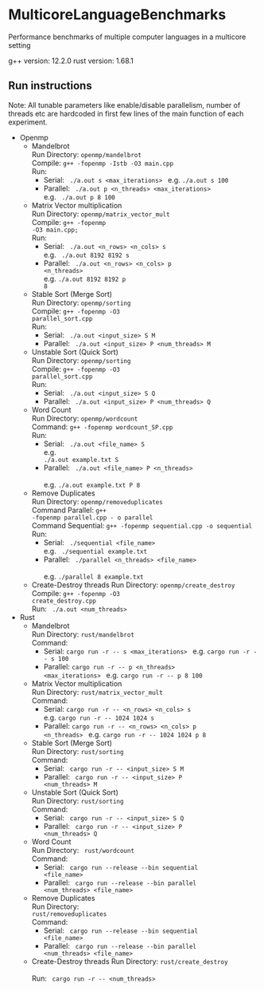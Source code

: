 # MulticoreLanguageBenchmarks
Performance benchmarks of multiple computer languages in a multicore setting

g++ version: 12.2.0
rust version: 1.68.1

## Run instructions
Note: All tunable parameters like enable/disable parallelism, number of threads etc are hardcoded in first few lines of the main function of each experiment.
- Openmp
  - Mandelbrot </br>
    Run Directory: <code>openmp/mandelbrot</code> </br>
    Compile: <code>g++ -fopenmp -Istb -O3 main.cpp </code> </br>
    Run:
    - Serial: <code> ./a.out s <max_iterations> </code>
      e.g. <code>./a.out s 100</code>
    - Parallel: <code> ./a.out p <n_threads> <max_iterations> </code>
      e.g. <code> ./a.out p 8 100 </code>
  - Matrix Vector multiplication  </br>
    Run Directory: <code>openmp/matrix_vector_mult</code> </br>
    Compile: <code>g++ -fopenmp -O3 main.cpp; </code> </br>
    Run: 
    - Serial: <code> ./a.out <n_rows> <n_cols> s </code> </br>
      e.g. <code> ./a.out 8192 8192 s </code>
    - Parallel: <code> ./a.out <n_rows> <n_cols> p <n_threads> </code> </br>
      e.g. <code>./a.out 8192 8192 p 8</code>
  - Stable Sort (Merge Sort) </br>
    Run Directory: <code>openmp/sorting</code> </br>
    Compile: <code>g++ -fopenmp -O3 parallel_sort.cpp </code> </br>
    Run:
    - Serial: <code> ./a.out <input_size> S M </code>
    - Parallel: <code> ./a.out <input_size> P <num_threads> M </code>
  - Unstable Sort (Quick Sort)  </br>
    Run Directory: <code>openmp/sorting</code> </br>
    Compile: <code>g++ -fopenmp -O3 parallel_sort.cpp </code> </br>
    Run:
      - Serial: <code> ./a.out <input_size> S Q </code>
      - Parallel: <code> ./a.out <input_size> P <num_threads> Q </code>
  - Word Count </br>
    Run Directory: <code>openmp/wordcount</code> </br>
    Command: <code>g++ -fopenmp wordcount_SP.cpp </code> </br>
    Run: 
    - Serial: <code> ./a.out <file_name> S </code> </br>
      e.g. <code> ./a.out example.txt S </code>
    - Parallel: <code> ./a.out <file_name> P <n_threads> </code> </br>
      e.g. <code>./a.out example.txt P 8</code>
  - Remove Duplicates </br>
    Run Directory: <code>openmp/removeduplicates</code> </br>
    Command Parallel: <code>g++ -fopenmp parallel.cpp - o parallel </code> </br>
    Command Sequential: <code>g++ -fopenmp sequential.cpp -o sequential </code> </br>
    Run: 
    - Serial: <code> ./sequential <file_name> </code> </br>
      e.g. <code> ./sequential example.txt </code>
    - Parallel: <code> ./parallel <n_threads> <file_name> </code> </br>
      e.g. <code>./parallel 8 example.txt </code>
  - Create-Destroy threads
    Run Directory: <code>openmp/create_destroy</code> </br>
    Compile: <code>g++ -fopenmp -O3 create_destroy.cpp </code> </br>
    Run: <code> ./a.out <num_threads> </code>
- Rust
  - Mandelbrot </br>
    Run Directory: <code>rust/mandelbrot</code> </br>
    Command: 
    - Serial: <code>cargo run -r -- s <max_iterations> </code>
      e.g. <code>cargo run -r -- s 100 </code>
    - Parallel: <code>cargo run -r -- p <n_threads> <max_iterations> </code>
      e.g. <code>cargo run -r -- p 8 100 </code>
  - Matrix Vector multiplication </br>
    Run Directory: <code>rust/matrix_vector_mult</code> </br>
    Command:
    - Serial: <code>cargo run -r -- <n_rows> <n_cols> s </code>
    e.g. <code>cargo run -r -- 1024 1024 s </code>
    - Parallel: <code>cargo run -r -- <n_rows> <n_cols> p <n_threads> </code>
      e.g. <code>cargo run -r -- 1024 1024 p 8 </code>
  - Stable Sort (Merge Sort) </br>
    Run Directory: <code>rust/sorting</code> </br>
    Command:
    - Serial: <code> cargo run -r -- <input_size> S M </code>
    - Parallel: <code> cargo run -r -- <input_size> P <num_threads> M </code>
  - Unstable Sort (Quick Sort) </br>
    Run Directory: <code>rust/sorting</code> </br>
    Command:
    - Serial: <code> cargo run -r -- <input_size> S Q </code>
    - Parallel: <code> cargo run -r -- <input_size> P <num_threads> Q </code>
  - Word Count  </br>
    Run Directory: <code> rust/wordcount</code> </br>
    Command:
    - Serial: <code> cargo run --release --bin sequential <file_name> </code>
    - Parallel: <code> cargo run --release --bin parallel <num_threads> <file_name> </code> 
  - Remove Duplicates  </br>
    Run Directory: <code> rust/removeduplicates</code> </br>
    Command:
    - Serial: <code> cargo run --release --bin sequential <file_name> </code>
    - Parallel: <code> cargo run --release --bin parallel <num_threads> <file_name> </code> 
  - Create-Destroy threads
    Run Directory: <code>rust/create_destroy </code> </br>
    Run: <code> cargo run -r -- <num_threads> </code>
